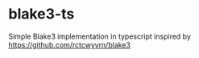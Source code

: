 # blake3-ts
 Simple Blake3 implementation in typescript inspired by https://github.com/rctcwyvrn/blake3